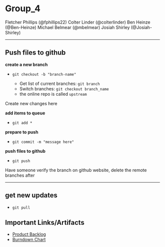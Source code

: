 # Group_4
Fletcher Phillips (@fphillips22)
Colter  Linder (@colterlinder)
Ben Heinze (@Ben-Heinze)
Michael Belmear (@mbelmear)
Josiah Shirley (@Josiah-Shirley)

---

## Push files to github

__create a new branch__
* `git checkout -b "branch-name"`

    - Get list of current branches: `git branch`
    - Switch branches: `git checkout branch_name`
    - the online repo is called `upstream`

Create new changes here

__add items to queue__
* `git add *`

__prepare to push__
* `git commit -m "message here"`

__push files to github__
* `git push`

Have someone verify the branch on github website, delete the remote branches after

---

## get new updates
* `git pull`

## Important Links/Artifacts 
- [Product Backlog](https://docs.google.com/spreadsheets/d/1jTkQQElSazBe7eid2eh7Lw_Y30YSGfxN8mrolGUd4xc/edit#gid=1491799557)
- [Burndown Chart](https://docs.google.com/spreadsheets/d/13U9eq8oPopT9eX9g4MBpYSw1lpk26x2C/edit#gid=267286025)
